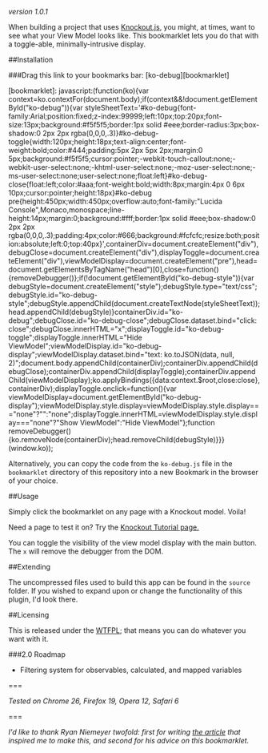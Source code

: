 _version 1.0.1_

When building a project that uses [Knockout.js](http://knockoutjs.com/), you might, at times, want to see what your View Model looks like. This bookmarklet lets you do that with a toggle-able, minimally-intrusive display.

##Installation

###Drag this link to your bookmarks bar: [ko-debug][bookmarklet]

[bookmarklet]: javascript:(function(ko){var context=ko.contextFor(document.body);if(context&&!document.getElementById("ko-debug")){var styleSheetText='#ko-debug{font-family:Arial;position:fixed;z-index:99999;left:10px;top:20px;font-size:13px;background:#f5f5f5;border:1px solid #eee;border-radius:3px;box-shadow:0 2px 2px rgba(0,0,0,.3)}#ko-debug-toggle{width:120px;height:18px;text-align:center;font-weight:bold;color:#444;padding:5px 2px 5px 2px;margin:0 5px;background:#f5f5f5;cursor:pointer;-webkit-touch-callout:none;-webkit-user-select:none;-khtml-user-select:none;-moz-user-select:none;-ms-user-select:none;user-select:none;float:left}#ko-debug-close{float:left;color:#aaa;font-weight:bold;width:8px;margin:4px 0 6px 10px;cursor:pointer;height:18px}#ko-debug pre{height:450px;width:450px;overflow:auto;font-family:"Lucida Console",Monaco,monospace;line-height:14px;margin:0;background:#fff;border:1px solid #eee;box-shadow:0 2px 2px rgba(0,0,0,.3);padding:4px;color:#666;background:#fcfcfc;resize:both;position:absolute;left:0;top:40px}',containerDiv=document.createElement("div"),debugClose=document.createElement("div"),displayToggle=document.createElement("div"),viewModelDisplay=document.createElement("pre"),head=document.getElementsByTagName("head")[0],close=function(){removeDebugger()};if(!document.getElementById("ko-debug-style")){var debugStyle=document.createElement("style");debugStyle.type="text/css";debugStyle.id="ko-debug-style";debugStyle.appendChild(document.createTextNode(styleSheetText));head.appendChild(debugStyle)}containerDiv.id="ko-debug";debugClose.id="ko-debug-close";debugClose.dataset.bind="click: close";debugClose.innerHTML="x";displayToggle.id="ko-debug-toggle";displayToggle.innerHTML="Hide ViewModel";viewModelDisplay.id="ko-debug-display";viewModelDisplay.dataset.bind="text: ko.toJSON(data, null, 2)";document.body.appendChild(containerDiv);containerDiv.appendChild(debugClose);containerDiv.appendChild(displayToggle);containerDiv.appendChild(viewModelDisplay);ko.applyBindings({data:context.$root,close:close},containerDiv);displayToggle.onclick=function(){var viewModelDisplay=document.getElementById("ko-debug-display");viewModelDisplay.style.display=viewModelDisplay.style.display==="none"?"":"none";displayToggle.innerHTML=viewModelDisplay.style.display==="none"?"Show ViewModel":"Hide ViewModel"};function removeDebugger(){ko.removeNode(containerDiv);head.removeChild(debugStyle)}}}(window.ko));

Alternatively, you can copy the code from the `ko-debug.js` file in the `bookmarklet` directory of this repository into a new Bookmark in the browser of your choice. 

##Usage

Simply click the bookmarklet on any page with a Knockout model. Voila!

Need a page to test it on? Try the [Knockout Tutorial page.](http://learn.knockoutjs.com/#/?tutorial=intro)

You can toggle the visibility of the view model display with the main button. The `x` will remove the debugger from the DOM.

##Extending

The uncompressed files used to build this app can be found in the `source` folder. If you wished to expand upon or change the functionality of this plugin, I'd look there.

##Licensing

This is released under the [WTFPL](http://www.wtfpl.net/); that means you can do whatever you want with it.

###2.0 Roadmap

- Filtering system for observables, calculated, and mapped variables


===

_Tested on Chrome 26, Firefox 19, Opera 12, Safari 6_

===

_I'd like to thank Ryan Niemeyer twofold: first for writing [the article](http://www.knockmeout.net/2011/06/10-things-to-know-about-knockoutjs-on.html) that inspired me to make this, and second for his advice on this bookmarklet._